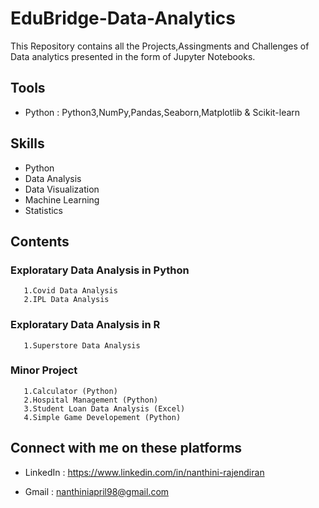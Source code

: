 # EduBridge-Data-Analytics #

   This Repository contains all the Projects,Assingments and Challenges of Data analytics presented in the form of Jupyter Notebooks.

## Tools
   * Python : Python3,NumPy,Pandas,Seaborn,Matplotlib & Scikit-learn
## Skills
   * Python
   * Data Analysis
   * Data Visualization
   * Machine Learning
   * Statistics
   
## Contents
   ### Exploratary Data Analysis in Python ###
       1.Covid Data Analysis
       2.IPL Data Analysis
  
  ### Exploratary Data Analysis in R ###
       1.Superstore Data Analysis
       
  ### Minor Project ###
       1.Calculator (Python)
       2.Hospital Management (Python)
       3.Student Loan Data Analysis (Excel)
       4.Simple Game Developement (Python)


## Connect with me on these platforms
      
 * LinkedIn : <https://www.linkedin.com/in/nanthini-rajendiran>
 
 * Gmail : <nanthiniapril98@gmail.com>
